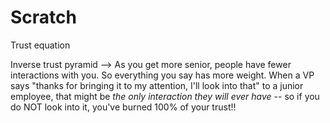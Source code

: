 # Scratch
Trust equation

Inverse trust pyramid
--> As you get more senior, people have fewer interactions with you. So everything you say has more weight. When a VP says "thanks for bringing it to my attention, I'll look into that" to a junior employee, that might be *the only interaction they will ever have* -- so if you do NOT look into it, you've burned 100% of your trust!!